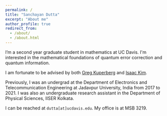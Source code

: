 ```yaml
---
permalink: /
title: "Sanchayan Dutta"
excerpt: "About me"
author_profile: true
redirect_from: 
  - /about/
  - /about.html
---
```


I’m a second year graduate student in mathematics at UC Davis. I'm interested in the mathematical foundations of quantum error correction and quantum information. 

I am fortunate to be advised by both <a href="https://www.math.ucdavis.edu/~greg/" target="_blank">Greg Kuperberg</a> and <a href= "http://www.isaackimquantum.com" target="_blank"> Isaac Kim</a>.

Previously, I was an undergrad at the Department of Electronics and Telecommunication Engineering at Jadavpur University, India from 2017 to 2021. I was also an undergraduate research assistant in the Department of Physical Sciences, IISER Kolkata.

I can be reached at `dutta[at]ucdavis.edu`. My office is at MSB 3219.
